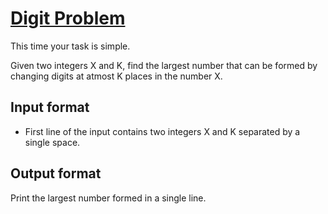 # [Digit Problem][link]

This time your task is simple.

Given two integers X and K, find the largest number that can be formed by changing digits at atmost K places in the number X.

## Input format

- First line of the input contains two integers X and K separated by a single space.

## Output format

Print the largest number formed in a single line.

[link]: https://www.hackerearth.com/practice/basic-programming/implementation/basics-of-implementation/practice-problems/algorithm/digit-problem/

